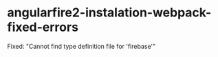 # angularfire2-instalation-webpack-fixed-errors
Fixed: "Cannot find type definition file for 'firebase'"
